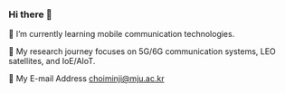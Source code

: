 ### Hi there 👋

🌱 I’m currently learning mobile communication technologies.

🔭 My research journey focuses on 5G/6G communication systems, LEO satellites, and IoE/AIoT.

📧 My E-mail Address choiminji@mju.ac.kr


<!--
**mj-88/mj-88** is a ✨ _special_ ✨ repository because its `README.md` (this file) appears on your GitHub profile.
 🌱 I’m currently learning Information and Communications Technology.

Here are some ideas to get you started:

- 🔭 I’m currently working on ...
- 🌱 I’m currently learning ...
- 👯 I’m looking to collaborate on ...
- 🤔 I’m looking for help with ...
- 💬 Ask me about ...
- 📫 How to reach me: ...
- 😄 Pronouns: ...
- ⚡ Fun fact: ...

- 🔥 Velog : https://velog.io/@daegari
- 🔥 Baekjoon Algorithm : https://www.acmicpc.net/user/choiminji_1
-->
